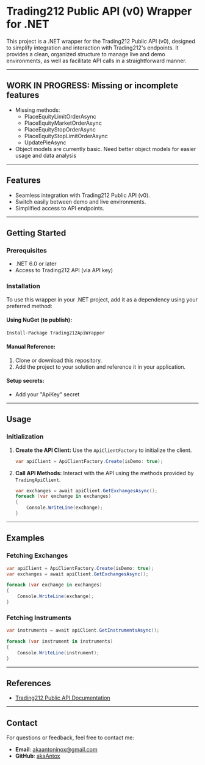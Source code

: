# Trading212 Public API (v0) Wrapper for .NET

This project is a .NET wrapper for the Trading212 Public API (v0), designed to simplify integration and interaction with Trading212's endpoints. It provides a clean, organized structure to manage live and demo environments, as well as facilitate API calls in a straightforward manner.

---

## WORK IN PROGRESS: Missing or incomplete features

- Missing methods:
   - PlaceEquityLimitOrderAsync
   - PlaceEquityMarketOrderAsync
   - PlaceEquityStopOrderAsync
   - PlaceEquityStopLimitOrderAsync
   - UpdatePieAsync
- Object models are currently basic. Need better object models for easier usage and data analysis

---

## Features

- Seamless integration with Trading212 Public API (v0).
- Switch easily between demo and live environments.
- Simplified access to API endpoints.

---

## Getting Started

### Prerequisites

- .NET 6.0 or later
- Access to Trading212 API (via API key)

### Installation

To use this wrapper in your .NET project, add it as a dependency using your preferred method:

#### Using NuGet (to publish):
```bash
Install-Package Trading212ApiWrapper
```

#### Manual Reference:
1. Clone or download this repository.
2. Add the project to your solution and reference it in your application.

#### Setup secrets:
- Add your "ApiKey" secret

---

## Usage

### Initialization

1. **Create the API Client:**
   Use the `ApiClientFactory` to initialize the client.

   ```csharp
   var apiClient = ApiClientFactory.Create(isDemo: true);
   ```

2. **Call API Methods:**
   Interact with the API using the methods provided by `TradingApiClient`.

   ```csharp
   var exchanges = await apiClient.GetExchangesAsync();
   foreach (var exchange in exchanges)
   {
       Console.WriteLine(exchange);
   }
   ```

---

## Examples

### Fetching Exchanges
```csharp
var apiClient = ApiClientFactory.Create(isDemo: true);
var exchanges = await apiClient.GetExchangesAsync();

foreach (var exchange in exchanges)
{
    Console.WriteLine(exchange);
}
```

### Fetching Instruments
```csharp
var instruments = await apiClient.GetInstrumentsAsync();

foreach (var instrument in instruments)
{
    Console.WriteLine(instrument);
}
```

---

## References

- [Trading212 Public API Documentation](https://t212public-api-docs.redoc.ly/)

---

## Contact

For questions or feedback, feel free to contact me:

- **Email**: akaantoninox@gmail.com
- **GitHub**: [akaAntox](https://github.com/akaAntox)

